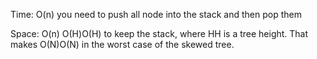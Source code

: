 Time: O(n)
you need to push all node into the stack and then pop them

Space: O(n)
O(H)O(H) to keep the stack, where HH is a tree height. 
That makes O(N)O(N) in the worst case of the skewed tree.
